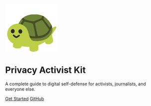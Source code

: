 <div class="cover-main">
    <img src="_media/turt.gif" alt="logo" width="170">
    <h1>Privacy Activist Kit</h1>
    <p>A complete guide to digital self-defense for activists, journalists, and everyone else.</p>
    <p>
        <a href="#/README" class="button">Get Started</a>
        <a href="https://github.com/turtlecute33/PrivacyActivistKit" target="_blank" class="button github">GitHub</a>
    </p>
</div>
